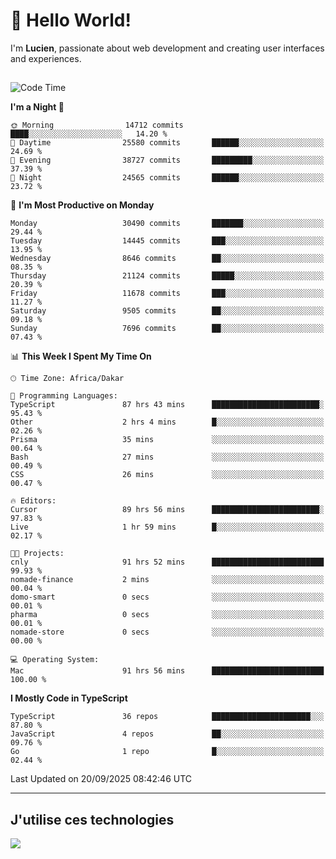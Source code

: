 # 👋 Hello World!

I'm **Lucien**, passionate about web development and creating user interfaces and experiences.

##

<!--START_SECTION:waka-->
![Code Time](http://img.shields.io/badge/Code%20Time-3%2C809%20hrs%2037%20mins-blue)

**I'm a Night 🦉** 

```text
🌞 Morning                14712 commits       ████░░░░░░░░░░░░░░░░░░░░░   14.20 % 
🌆 Daytime                25580 commits       ██████░░░░░░░░░░░░░░░░░░░   24.69 % 
🌃 Evening                38727 commits       █████████░░░░░░░░░░░░░░░░   37.39 % 
🌙 Night                  24565 commits       ██████░░░░░░░░░░░░░░░░░░░   23.72 % 
```
📅 **I'm Most Productive on Monday** 

```text
Monday                   30490 commits       ███████░░░░░░░░░░░░░░░░░░   29.44 % 
Tuesday                  14445 commits       ███░░░░░░░░░░░░░░░░░░░░░░   13.95 % 
Wednesday                8646 commits        ██░░░░░░░░░░░░░░░░░░░░░░░   08.35 % 
Thursday                 21124 commits       █████░░░░░░░░░░░░░░░░░░░░   20.39 % 
Friday                   11678 commits       ███░░░░░░░░░░░░░░░░░░░░░░   11.27 % 
Saturday                 9505 commits        ██░░░░░░░░░░░░░░░░░░░░░░░   09.18 % 
Sunday                   7696 commits        ██░░░░░░░░░░░░░░░░░░░░░░░   07.43 % 
```


📊 **This Week I Spent My Time On** 

```text
🕑︎ Time Zone: Africa/Dakar

💬 Programming Languages: 
TypeScript               87 hrs 43 mins      ████████████████████████░   95.43 % 
Other                    2 hrs 4 mins        █░░░░░░░░░░░░░░░░░░░░░░░░   02.26 % 
Prisma                   35 mins             ░░░░░░░░░░░░░░░░░░░░░░░░░   00.64 % 
Bash                     27 mins             ░░░░░░░░░░░░░░░░░░░░░░░░░   00.49 % 
CSS                      26 mins             ░░░░░░░░░░░░░░░░░░░░░░░░░   00.47 % 

🔥 Editors: 
Cursor                   89 hrs 56 mins      ████████████████████████░   97.83 % 
Live                     1 hr 59 mins        █░░░░░░░░░░░░░░░░░░░░░░░░   02.17 % 

🐱‍💻 Projects: 
cnly                     91 hrs 52 mins      █████████████████████████   99.93 % 
nomade-finance           2 mins              ░░░░░░░░░░░░░░░░░░░░░░░░░   00.04 % 
domo-smart               0 secs              ░░░░░░░░░░░░░░░░░░░░░░░░░   00.01 % 
pharma                   0 secs              ░░░░░░░░░░░░░░░░░░░░░░░░░   00.01 % 
nomade-store             0 secs              ░░░░░░░░░░░░░░░░░░░░░░░░░   00.00 % 

💻 Operating System: 
Mac                      91 hrs 56 mins      █████████████████████████   100.00 % 
```

**I Mostly Code in TypeScript** 

```text
TypeScript               36 repos            ██████████████████████░░░   87.80 % 
JavaScript               4 repos             ██░░░░░░░░░░░░░░░░░░░░░░░   09.76 % 
Go                       1 repo              █░░░░░░░░░░░░░░░░░░░░░░░░   02.44 % 
```




 Last Updated on 20/09/2025 08:42:46 UTC
<!--END_SECTION:waka-->
---

## J'utilise ces technologies

<p align="left">
  <a href="https://skillicons.dev">
    <img src="https://skillicons.dev/icons?i=ts,js,go,ruby,css,scss,tailwind,react,vite,nextjs,docker,figma,ableton" />
  </a>
</p>

